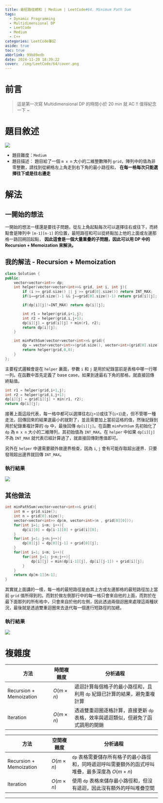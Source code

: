 ```yaml
---
title: 最短路徑總和 | Medium | LeetCode#64. Minimum Path Sum
tags:
  - Dynamic Programming
  - Multidimensional DP
  - LeetCode
  - Medium
  - C++
categories: LeetCode筆記
aside: true
toc: true
abbrlink: 99b89edb
date: 2024-11-20 18:39:22
cover:  /img/LeetCode/64/cover.png
---
```


# 前言

> 這是第一次寫 Multidimensional DP 的時間小於 20 min 就 AC !! 值得紀念一下 ~

# 題目敘述

![](/img/LeetCode/64/question.jpeg)

- 題目難度：`Medium`
- 題目描述： 題目給了一個 `m x n` 大小的二維整數陣列 `grid`，陣列中的值為非零整數，請找到從網格左上角走到右下角的最小路徑和， **在每一格每次只能選擇往下或是往右邊走**

# 解法

## 一開始的想法

一開始的想法一樣還是要找子問題，從左上角起點每次可以選擇往右或往下，而終點會是陣列中 `[m-1][n-1]` 的位置，最短路徑和可以從終點加上他的上面或左邊那格一路回朔回起點， **因此這會是一個大量重疊的子問題，因此可以用 DP 中的 Recursion + Memoization 來解決。**


## 我的解法 - Recursion + Memoization

```cpp
class Solution {
public:
    vector<vector<int>> dp;
    int helper(vector<vector<int>>& grid, int i, int j){
        if (i >= grid.size() || j >= grid[0].size()) return INT_MAX;
        if(i==grid.size()-1 && j==grid[0].size()-1) return grid[i][j];

        if(dp[i][j]!=INT_MAX) return dp[i][j];

        int r1 = helper(grid,i+1,j);
        int r2 = helper(grid,i,j+1);
        dp[i][j] = grid[i][j] + min(r1, r2);
        return dp[i][j];
    }

    int minPathSum(vector<vector<int>>& grid){
        dp = vector<vector<int>>(grid.size(), vector<int>(grid[0].size(), INT_MAX));
        return helper(grid,0,0);
    }
};
```

主要程式邏輯會是在 `helper` 裏面，參數 `i` 和 `j` 是用於紀錄當前是表格中哪一行哪一列。在函數中首先定義了 base case，如果到達最右下角的那格，就直接回傳終點值。

```cpp
int r1 = helper(grid,i+1,j);
int r2 = helper(grid,i,j+1);
dp[i][j] = grid[i][j] + min(r1, r2);
return dp[i][j];
```

接著上面這段代表，每一格中都可以選擇往右(`j+1`)或往下(`i+1`)走，但不管哪一種走法，回傳回來的結果選最小的就對了，並且需要加上當前這格的值，然後記錄到用於紀錄重複計算的 `dp` 中，最後回傳 `dp[i][j]`。在函數 `minPathSum` 先初始化了 `dp` 為 `m x n` 大小的二維陣列，其初始值為 `INT_MAX`。在 `helper` 中如果 `dp[i][j]` 不為 `INT_MAX` 就代表已經計算過了，就直接回傳對應值即可。

另外在 `helper` 中還需要額外做邊界檢查，因為 `i`, `j` 會有可能存取超出邊界．只要發現超出邊界就回傳 `INT_MAX`。
 
### 執行結果

![](/img/LeetCode/64/result.jpeg)

## 其他做法

```cpp
int minPathSum(vector<vector<int>>& grid){
    int m = grid.size();
    int n = grid[0].size();
    vector<vector<int>> dp(m, vector<int>(n , grid[0][0]));
    for(int i=1; i<m; i++){
        dp[i][0] = dp[i-1][0] + grid[i][0];
    }
    for(int j=1; j<n;j++){
        dp[0][j] = dp[0][j-1] + grid[0][j];
    }
    for(int i=1; i<m; i++){
        for(int j=1; j<n;j++){
            dp[i][j] = min(dp[i-1][j], dp[i][j-1]) + grid[i][j];
        }
    }
    return dp[m-1][n-1];
}
```

其實就上面講的一樣，每一格的最短路徑是由其上方或左邊那格的最短路徑加上當前 `grid` 值所得到的。而對於做左側那行中的每一格只會來自他的上面，而對於在最下面那列的所有格中，只會來自於他的左側，因此透過兩個迴圈來處理這兩種狀況，最後就是透過雙重迴圈來去迭代每一個進行短路徑的加總。

### 執行結果

![](/img/LeetCode/64/result2.jpeg)

# 複雜度

| 方法         | 時間複雜度      | 分析過程                                                                 |
|--------------|-----------------|--------------------------------------------------------------------------|
| Recursion + Memoization | $O(m \times n)$        | 遞迴計算每個格子的最小路徑和，且利用 `dp` 紀錄已計算的結果，避免重複計算 |
| Iteration  | $O(m \times n)$        | 透過雙重迴圈逐格計算，直接更新 `dp` 表格，效率與遞迴類似，但避免了函式調用的開銷 |


| 方法         | 空間複雜度      | 分析過程                                                                                  |
|--------------|-----------------|-------------------------------------------------------------------------------------------|
| Recursion + Memoization | $O(m \times n)$         | `dp` 表格需要儲存所有格子的最小路徑和，同時遞迴呼叫需要額外的函式呼叫堆疊，最多深度為 $O(m + n)$ |
| Iteration  | $O(m \times n)$      | 使用 `dp` 表格來儲存最小路徑和，但沒有遞迴，因此沒有額外的呼叫堆疊空間                         |


---

